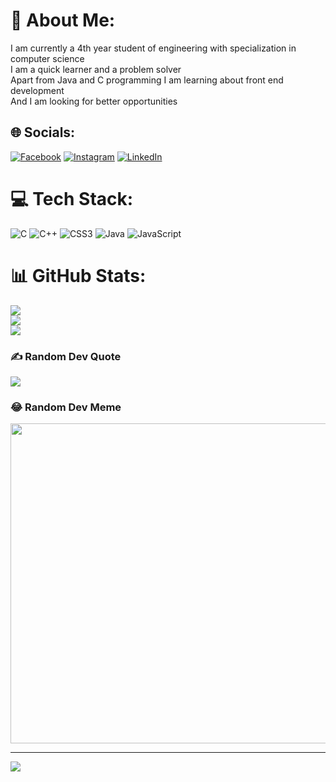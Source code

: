 # 💫 About Me:
I am currently a 4th year student of engineering with specialization in computer science<br>I am a quick learner and a problem solver <br>Apart from Java and C programming I am learning about front end development <br>And I am looking for better opportunities


## 🌐 Socials:
[![Facebook](https://img.shields.io/badge/Facebook-%231877F2.svg?logo=Facebook&logoColor=white)](https://facebook.com/https://www.facebook.com/debosmita.ghosh.520?mibextid=ZbWKwL) [![Instagram](https://img.shields.io/badge/Instagram-%23E4405F.svg?logo=Instagram&logoColor=white)](https://instagram.com/_ulzang_debs_) [![LinkedIn](https://img.shields.io/badge/LinkedIn-%230077B5.svg?logo=linkedin&logoColor=white)](https://linkedin.com/in/debosmitagh25)

# 💻 Tech Stack:
![C](https://img.shields.io/badge/c-%2300599C.svg?style=for-the-badge&logo=c&logoColor=white) ![C++](https://img.shields.io/badge/c++-%2300599C.svg?style=for-the-badge&logo=c%2B%2B&logoColor=white) ![CSS3](https://img.shields.io/badge/css3-%231572B6.svg?style=for-the-badge&logo=css3&logoColor=white) ![Java](https://img.shields.io/badge/java-%23ED8B00.svg?style=for-the-badge&logo=java&logoColor=white) ![JavaScript](https://img.shields.io/badge/javascript-%23323330.svg?style=for-the-badge&logo=javascript&logoColor=%23F7DF1E)
# 📊 GitHub Stats:
![](https://github-readme-stats.vercel.app/api?username=debsgh2509&theme=blueberry&hide_border=true&include_all_commits=false&count_private=false)<br/>
![](https://github-readme-streak-stats.herokuapp.com/?user=debsgh2509&theme=blueberry&hide_border=true)<br/>
![](https://github-readme-stats.vercel.app/api/top-langs/?username=debsgh2509&theme=blueberry&hide_border=true&include_all_commits=false&count_private=false&layout=compact)

### ✍️ Random Dev Quote
![](https://quotes-github-readme.vercel.app/api?type=horizontal&theme=radical)

### 😂 Random Dev Meme
<img src="https://random-memer.herokuapp.com/" width="512px"/>

---
[![](https://visitcount.itsvg.in/api?id=debsgh2509&icon=0&color=1)](https://visitcount.itsvg.in)

<!-- Proudly created with GPRM ( https://gprm.itsvg.in ) -->
